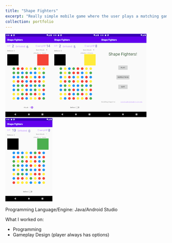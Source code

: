 ```yaml
---
title: "Shape Fighters"
excerpt: "Really simple mobile game where the user plays a matching game in order to defend or attack against enemy shapes.<br/><img src='/images/shapefighter3.png'><img src='/images/shapefighter1.png'>"
collection: portfolio
---
```


<img src='/images/shapefighter1.png'><img src='/images/shapefighter2.png'><img src='/images/shapefighter3.png'><img src='/images/shapefighter4.png'>

Programming Language/Engine: Java/Android Studio

What I worked on:
* Programming
* Gameplay Design (player always has options)

